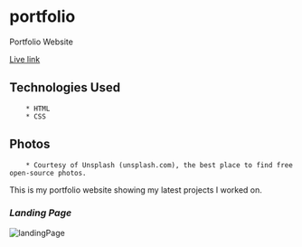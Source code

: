 # portfolio
Portfolio Website

[Live link](https://hemlatabhundhoo.co/)


## Technologies Used

		* HTML
		* CSS   

## Photos
		* Courtesy of Unsplash (unsplash.com), the best place to find free open-source photos.

This is my portfolio website showing my latest projects I worked on.

### _Landing Page_
![landingPage](images/.png)
